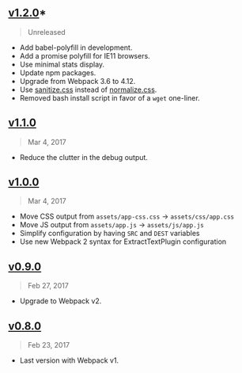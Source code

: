 ## [v1.2.0]\*

> Unreleased

- Add babel-polyfill in development.
- Add a promise polyfill for IE11 browsers.
- Use minimal stats display.
- Update npm packages.
- Upgrade from Webpack 3.6 to 4.12.
- Use [sanitize.css] instead of [normalize.css].
- Removed bash install script in favor of a `wget` one-liner.

[sanitize.css]: https://yarn.pm/sanitize.css
[normalize.css]: https://yarn.pm/normalize.css
[v1.2.0]: https://github.com/rstacruz/webpack-starter-kit/compare/v1.1.0...v1.2.0

## [v1.1.0]

> Mar 4, 2017

- Reduce the clutter in the debug output.

[v1.1.0]: https://github.com/rstacruz/webpack-starter-kit/compare/v1.0.0...v1.1.0

## [v1.0.0]

> Mar 4, 2017

- Move CSS output from `assets/app-css.css` → `assets/css/app.css`
- Move JS output from `assets/app.js` → `assets/js/app.js`
- Simplify configuration by having `SRC` and `DEST` variables
- Use new Webpack 2 syntax for ExtractTextPlugin configuration

[v1.0.0]: https://github.com/rstacruz/webpack-starter-kit/compare/v0.9.0...v1.0.0

## [v0.9.0]

> Feb 27, 2017

- Upgrade to Webpack v2.

[v0.9.0]: https://github.com/rstacruz/webpack-starter-kit/compare/v0.8.0...v0.9.0

## [v0.8.0]

> Feb 23, 2017

- Last version with Webpack v1.

[v0.8.0]: https://github.com/rstacruz/webpack-starter-kit/tree/v0.8.0
